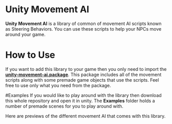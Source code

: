 # Unity Movement AI
**Unity Movement AI** is a library of common of movement AI scripts known as Steering Behaviors. You can use these scripts to help your NPCs move around your game.

# How to Use
If you want to add this library to your game then you only need to import the [**unity-movement-ai.package**](https://github.com/antonpantev/unity-movement-ai/raw/master/unity-movement-ai.unitypackage). This package includes all of the movement scripts along with some premade game objects that use the scripts. Feel free to use only what you need from the package.

#Examples
If you would like to play around with the library then download this whole repository and open it in unity. The **Examples** folder holds a number of premade scenes for you to play around with.

Here are previews of the different movement AI that comes with this library.
